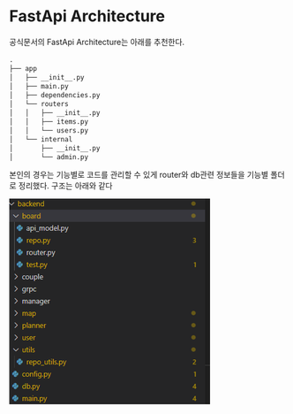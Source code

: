 # FastApi Architecture

공식문서의 FastApi Architecture는 아래를 추천한다.

    .
    ├── app
    │   ├── __init__.py
    │   ├── main.py
    │   ├── dependencies.py
    │   └── routers
    │   │   ├── __init__.py
    │   │   ├── items.py
    │   │   └── users.py
    │   └── internal
    │       ├── __init__.py
    │       └── admin.py


본인의 경우는 기능별로 코드를 관리할 수 있게 router와 db관련 정보들을 기능별 폴더로 정리했다. 구조는 아래와 같다

<img src="./Images/FastApiArch.png">

